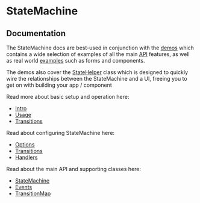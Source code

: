 # StateMachine

## Documentation

The StateMachine docs are best-used in conjunction with the [demos](../demo) which contains a wide selection of examples of all the main [API](http://statemachine.davestewart.io/html/api) features, as well as real world [examples](http://statemachine.davestewart.io/html/examples) such as forms and components. 

The demos also cover the [StateHelper](http://statemachine.davestewart.io/html/setup) class which is designed to quickly wire the relationships between the StateMachine and a UI, freeing you to get on with building your app / component


Read more about basic setup and operation here:

- [Intro](intro.md)
- [Usage](usage.md)
- [Transitions](transitions.md)

Read about configuring StateMachine here:

- [Options](config/options.md)
- [Transitions](config/transitions.md)
- [Handlers](config/handlers.md)

Read about the main API and supporting classes here:

- [StateMachine](api/statemachine.md)
- [Events](api/events.md)
- [TransitionMap](api/transitionmap.md)


